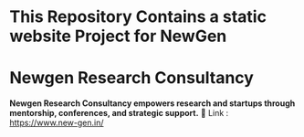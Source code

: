 # This Repository Contains a static website Project for NewGen 
# Newgen Research Consultancy
**Newgen Research Consultancy empowers research and startups through mentorship, conferences, and strategic support.**
🔗 Link : https://www.new-gen.in/
